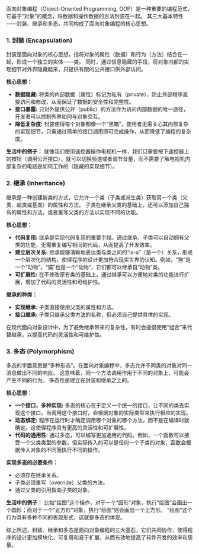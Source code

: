 
面向对象编程（Object-Oriented Programming, OOP）是一种重要的编程范式，它基于“对象”的概念，将数据和操作数据的方法封装在一起。 其三大基本特性——封装、继承和多态，共同构成了面向对象编程的核心思想。

### 1. 封装 (Encapsulation)

封装是面向对象的核心思想，指将对象的属性（数据）和行为（方法）结合在一起，形成一个独立的实体——类。 同时，通过信息隐藏的手段，将对象内部的实现细节对外界隐藏起来，只提供有限的公共接口供外部访问。

**核心思想：**
*   **数据隐藏:** 将类的内部数据（属性）标记为私有（private），防止外部程序直接访问和修改，从而保证了数据的安全性和完整性。
*   **接口暴露:** 只对外提供公开（public）的方法作为访问内部数据的唯一途径，开发者可以控制外界如何与对象交互。
*   **降低复杂度:** 封装使得每个对象都像一个“黑箱”，使用者无需关心其内部复杂的实现细节，只需通过简单的接口调用即可完成操作，从而降低了编程的复杂度。

**生活中的例子：**
就像我们使用遥控器操作电视机一样，我们只需要按下遥控器上的按钮（调用公开接口），就可以切换频道或者调节音量，而不需要了解电视机内部复杂的电路是如何工作的（隐藏的实现细节）。

### 2. 继承 (Inheritance)

继承是一种创建新类的方式，它允许一个类（子类或派生类）获取另一个类（父类、超类或基类）的属性和方法。 子类在继承父类的基础上，还可以添加自己独有的属性和方法，或者重写父类的方法以实现不同的功能。

**核心思想：**
*   **代码复用:** 继承是实现代码复用的重要手段。通过继承，子类可以自动拥有父类的功能，无需重复编写相同的代码，从而提高了开发效率。
*   **建立层次关系:** 继承能够清晰地表达类与类之间的“is-a”（是一个）关系，形成一个层次化的结构，使得程序的设计更加符合现实世界的认知。例如，“狗”是一个“动物”，“猫”也是一个“动物”，它们都可以继承自“动物”类。
*   **可扩展性:** 在不修改原有类的基础上，通过继承可以方便地对类的功能进行扩展，增加了代码的灵活性和可维护性。

**继承的种类：**
*   **实现继承:** 子类直接使用父类的属性和方法。
*   **接口继承:** 子类只继承父类方法的名称，但必须自己提供具体的实现。

在现代面向对象设计中，为了避免继承带来的复杂性，有时会提倡使用“组合”来代替继承，以提高代码的灵活性和可维护性。

### 3. 多态 (Polymorphism)

多态的字面意思是“多种形态”。在面向对象编程中，多态允许不同类的对象对同一消息做出不同的响应。 这意味着，同一个方法调用作用于不同的对象上，可能会产生不同的行为。 多态性是建立在封装和继承之上的。

**核心思想：**
*   **一个接口，多种实现:** 多态的核心在于定义一个统一的接口，让不同的类去实现这个接口。当调用这个接口时，会根据对象的实际类型来执行相应的实现。
*   **动态绑定:** 程序在运行时才确定调用哪个对象的哪个方法，而不是在编译时就确定。这使得程序具有更高的灵活性和可扩展性。
*   **代码的通用性:** 通过多态，可以编写更加通用的代码。例如，一个函数可以接受一个父类类型的参数，但实际传入的可以是任何一个子类的对象，函数会根据传入对象的不同而执行不同的操作。

**实现多态的必要条件：**
*   必须存在继承关系。
*   子类必须重写（override）父类的方法。
*   通过父类的引用指向子类的对象。

**生活中的例子：**
比如“绘图”这个操作，对于一个“圆形”对象，执行“绘图”会画出一个圆形；而对于一个“正方形”对象，执行“绘图”则会画出一个正方形。 “绘图”这个行为具有多种不同的表现形式，这就是多态的体现。

综上所述，封装、继承和多态是面向对象编程的三大基石，它们共同协作，使得程序的设计更加模块化、可复用和易于扩展，从而有效地提高了软件开发的效率和质量。